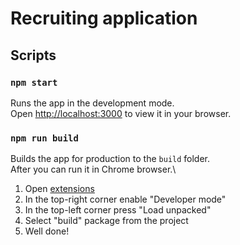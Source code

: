 # Recruiting application

## Scripts

### `npm start`

Runs the app in the development mode.\
Open [http://localhost:3000](http://localhost:3000) to view it in your browser.

### `npm run build`

Builds the app for production to the `build` folder.\
After you can run it in Chrome browser.\
1. Open [extensions](chrome://extensions/)
2. In the top-right corner enable "Developer mode"
3. In the top-left corner press "Load unpacked"
4. Select "build" package from the project
5. Well done!
